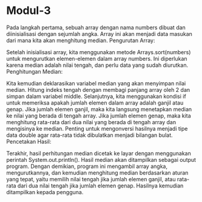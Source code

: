 # Modul-3
Pada langkah pertama, sebuah array dengan nama numbers dibuat dan diinisialisasi dengan sejumlah angka. Array ini akan menjadi data masukan dari mana kita akan menghitung median.
Pengurutan Array:

Setelah inisialisasi array, kita menggunakan metode Arrays.sort(numbers) untuk mengurutkan elemen-elemen dalam array numbers. Ini diperlukan karena median adalah nilai tengah, dan perlu data yang sudah diurutkan.
Penghitungan Median:

Kita kemudian deklarasikan variabel median yang akan menyimpan nilai median.
Hitung indeks tengah dengan membagi panjang array oleh 2 dan simpan dalam variabel middle.
Selanjutnya, kita menggunakan kondisi if untuk memeriksa apakah jumlah elemen dalam array adalah ganjil atau genap.
Jika jumlah elemen ganjil, maka kita langsung menetapkan median ke nilai yang berada di tengah array.
Jika jumlah elemen genap, maka kita menghitung rata-rata dari dua nilai yang berada di tengah array dan mengisinya ke median. Penting untuk mengonversi hasilnya menjadi tipe data double agar rata-rata tidak dibulatkan menjadi bilangan bulat.
Pencetakan Hasil:

Terakhir, hasil perhitungan median dicetak ke layar dengan menggunakan perintah System.out.println(). Hasil median akan ditampilkan sebagai output program.
Dengan demikian, program ini mengambil array angka, mengurutkannya, dan kemudian menghitung median berdasarkan aturan yang tepat, yaitu memilih nilai tengah jika jumlah elemen ganjil, atau rata-rata dari dua nilai tengah jika jumlah elemen genap. Hasilnya kemudian ditampilkan kepada pengguna.
